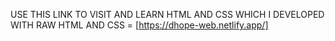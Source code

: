 USE THIS LINK TO VISIT AND LEARN HTML AND CSS WHICH I DEVELOPED WITH RAW HTML AND CSS = [https://dhope-web.netlify.app/]
